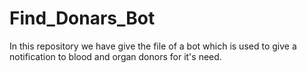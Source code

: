 # Find_Donars_Bot
In this repository we have give the file of a bot which is used to give a notification to blood and organ donors for it's need.
